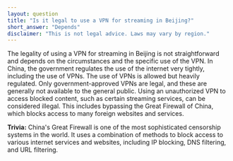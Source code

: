 ```yaml
---
layout: question
title: "Is it legal to use a VPN for streaming in Beijing?"
short_answer: "Depends"
disclaimer: "This is not legal advice. Laws may vary by region."
---
```


The legality of using a VPN for streaming in Beijing is not straightforward and depends on the circumstances and the specific use of the VPN. In China, the government regulates the use of the internet very tightly, including the use of VPNs. The use of VPNs is allowed but heavily regulated. Only government-approved VPNs are legal, and these are generally not available to the general public. Using an unauthorized VPN to access blocked content, such as certain streaming services, can be considered illegal. This includes bypassing the Great Firewall of China, which blocks access to many foreign websites and services.

**Trivia:** China's Great Firewall is one of the most sophisticated censorship systems in the world. It uses a combination of methods to block access to various internet services and websites, including IP blocking, DNS filtering, and URL filtering.
